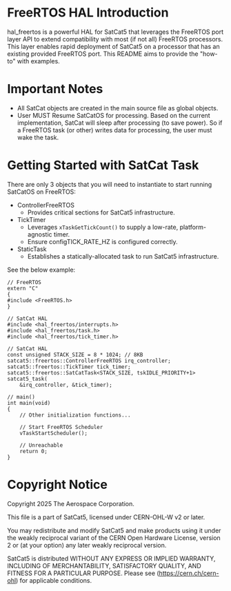 # FreeRTOS HAL Introduction

hal_freertos is a powerful HAL for SatCat5 that leverages the FreeRTOS port
layer API to extend compatibility with most (if not all) FreeRTOS processors.
This layer enables rapid deployment of SatCat5 on a processor that has an
existing provided FreeRTOS port. This README aims to provide the "how-to" with
examples.

# Important Notes

- All SatCat objects are created in the main source file as global objects.
- User MUST Resume SatCatOS for processing. Based on the current implementation,
  SatCat will sleep after processing (to save power). So if a FreeRTOS task (or
  other) writes data for processing, the user must wake the task.

# Getting Started with SatCat Task

There are only 3 objects that you will need to instantiate to start running
SatCatOS on FreeRTOS:
* ControllerFreeRTOS
    * Provides critical sections for SatCat5 infrastructure.
* TickTimer
    * Leverages `xTaskGetTickCount()` to supply a low-rate, platform-agnostic
      timer.
    * Ensure configTICK_RATE_HZ is configured correctly.
* StaticTask
    * Establishes a statically-allocated task to run SatCat5 infrastructure.

See the below example:

```
// FreeRTOS
extern "C"
{
#include <FreeRTOS.h>
}

// SatCat HAL
#include <hal_freertos/interrupts.h>
#include <hal_freertos/task.h>
#include <hal_freertos/tick_timer.h>

// SatCat HAL
const unsigned STACK_SIZE = 8 * 1024; // 8KB
satcat5::freertos::ControllerFreeRTOS irq_controller;
satcat5::freertos::TickTimer tick_timer;
satcat5::freertos::SatCatTask<STACK_SIZE, tskIDLE_PRIORITY+1> satcat5_task(
    &irq_controller, &tick_timer);

// main()
int main(void)
{
    // Other initialization functions...

    // Start FreeRTOS Scheduler
    vTaskStartScheduler();

    // Unreachable
    return 0;
}
```

# Copyright Notice

Copyright 2025 The Aerospace Corporation.

This file is a part of SatCat5, licensed under CERN-OHL-W v2 or later.

You may redistribute and modify SatCat5 and make products using it under
the weakly reciprocal variant of the CERN Open Hardware License, version 2
or (at your option) any later weakly reciprocal version.

SatCat5 is distributed WITHOUT ANY EXPRESS OR IMPLIED WARRANTY, INCLUDING
OF MERCHANTABILITY, SATISFACTORY QUALITY, AND FITNESS FOR A PARTICULAR
PURPOSE. Please see (https://cern.ch/cern-ohl) for applicable conditions.
